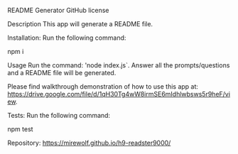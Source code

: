 README Generator
GitHub license

Description
This app will generate a README file.

Installation:
Run the following command:

npm i

Usage
Run the command: 'node index.js`. Answer all the prompts/questions and a README file will be generated.

Please find walkthrough demonstration of how to use this app at: https://drive.google.com/file/d/1qH30Tg4wW8irmSE6mIdhlwbsws5r9heF/view.


Tests:
Run the following command:

npm test

Repository:
https://mirewolf.github.io/h9-readster9000/
